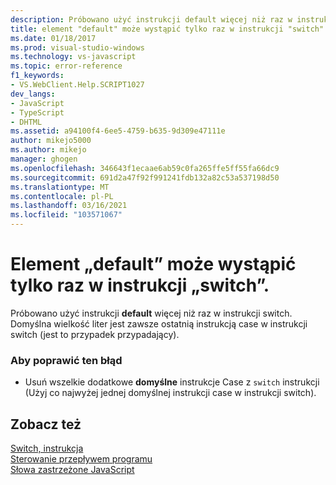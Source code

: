 ```yaml
---
description: Próbowano użyć instrukcji default więcej niż raz w instrukcji switch.
title: element "default" może wystąpić tylko raz w instrukcji "switch" | Microsoft Docs
ms.date: 01/18/2017
ms.prod: visual-studio-windows
ms.technology: vs-javascript
ms.topic: error-reference
f1_keywords:
- VS.WebClient.Help.SCRIPT1027
dev_langs:
- JavaScript
- TypeScript
- DHTML
ms.assetid: a94100f4-6ee5-4759-b635-9d309e47111e
author: mikejo5000
ms.author: mikejo
manager: ghogen
ms.openlocfilehash: 346643f1ecaae6ab59c0fa265ffe5ff55fa66dc9
ms.sourcegitcommit: 691d2a47f92f991241fdb132a82c53a537198d50
ms.translationtype: MT
ms.contentlocale: pl-PL
ms.lasthandoff: 03/16/2021
ms.locfileid: "103571067"
---
```

# <a name="default-can-only-appear-once-in-a-switch-statement"></a>Element „default” może wystąpić tylko raz w instrukcji „switch”.
Próbowano użyć instrukcji **default** więcej niż raz w instrukcji switch. Domyślna wielkość liter jest zawsze ostatnią instrukcją case w instrukcji switch (jest to przypadek przypadający).  
  
### <a name="to-correct-this-error"></a>Aby poprawić ten błąd  
  
- Usuń wszelkie dodatkowe **domyślne** instrukcje Case z `switch` instrukcji (Użyj co najwyżej jednej domyślnej instrukcji case w instrukcji switch).  
  
## <a name="see-also"></a>Zobacz też  
 [Switch, instrukcja](https://developer.mozilla.org/docs/Web/JavaScript/Reference/Statements/switch)   
 [Sterowanie przepływem programu](https://developer.mozilla.org/docs/Web/JavaScript/Guide/Control_flow_and_error_handling)   
 [Słowa zastrzeżone JavaScript](https://developer.mozilla.org/docs/Web/JavaScript/Reference/Lexical_grammar)

